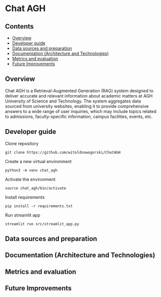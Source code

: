 # Chat AGH

## Contents
- [Overview](#overview)
- [Developer guide](#developer-guide)
- [Data sources and preparation](#data-sources-and-preparation)
- [Documentation (Architecture and Technologies)](#documentation-architecture-and-technologies)
- [Metrics and evaluation](#metrics-and-evaluation)
- [Future Improvements](#future-improvements)

## Overview
Chat AGH is a Retrieval-Augmented Generation (RAG) system designed to deliver accurate and relevant information about academic matters at AGH University of Science and Technology. The system aggregates data sourced from university websites, enabling it to provide comprehensive answers to a wide range of user inquiries, which may include topics related to admissions, faculty-specific information, campus facilities, events, etc.

## Developer guide
Clone repository
```
git clone https://github.com/witoldnowogorski/ChatAGH
```
Create a new virtual environment
```
python3 -m venv chat_agh
```
Activate the environment
```
source chat_agh/bin/activate
```

Install requirements
```
pip install -r requirements.txt
```
Run streamlit app
```
streamlit run src/streamlit_app.py
```

## Data sources and preparation

## Documentation (Architecture and Technologies)

## Metrics and evaluation

## Future Improvements
